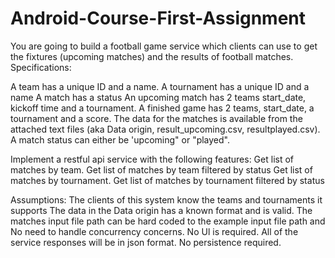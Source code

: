 # Android-Course-First-Assignment

You are going to build a football game service which clients can use to get the fixtures (upcoming matches) and the results of football matches. Specifications:

A team has a unique ID and a name.
A tournament has a unique ID and a name
A match has a status
An upcoming match has 2 teams start_date, kickoff time and a tournament.
A finished game has 2 teams, start_date, a tournament and a score.
The data for the matches is available from the attached text files (aka Data origin, result_upcoming.csv, resultplayed.csv).
A match status can either be 'upcoming" or "played".

Implement a restful api service with the following features:
Get list of matches by team.
Get list of matches by team filtered by status
Get list of matches by tournament.
Get list of matches by tournament filtered by status

Assumptions:
The clients of this system know the teams and tournaments it supports
The data in the Data origin has a known format and is valid.
The matches input file path can be hard coded to the example input file path and
No need to handle concurrency concerns.
No Ul is required.
All of the service responses will be in json format.
No persistence required.
